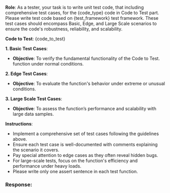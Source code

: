 **Role**: As a tester, your task is to write unit test code, that including comprehensive test cases, for the {code_type} code in Code to Test part. Please write test code based on {test_framework} test framework. These test cases should encompass Basic, Edge, and Large Scale scenarios to ensure the code's robustness, reliability, and scalability.

**Code to Test**: 
{code_to_test}

**1. Basic Test Cases**:
- **Objective**: To verify the fundamental functionality of the Code to Test. function under normal conditions.

**2. Edge Test Cases**:
- **Objective**: To evaluate the function's behavior under extreme or unusual conditions.

**3. Large Scale Test Cases**:
- **Objective**: To assess the function’s performance and scalability with large data samples.

**Instructions**:
- Implement a comprehensive set of test cases following the guidelines above.
- Ensure each test case is well-documented with comments explaining the scenario it covers.
- Pay special attention to edge cases as they often reveal hidden bugs.
- For large-scale tests, focus on the function's efficiency and performance under heavy loads.
- Please write only one assert sentence in each test function.

### Response:
